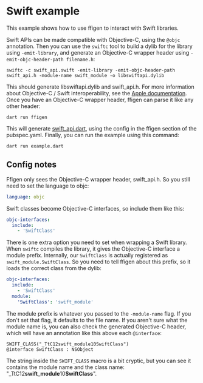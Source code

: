 # Swift example

This example shows how to use ffigen to interact with Swift libraries.

Swift APIs can be made compatible with Objective-C, using the `@objc`
annotation. Then you can use the `swiftc` tool to build a dylib for the library
using `-emit-library`, and generate an Objective-C wrapper header using
`-emit-objc-header-path filename.h`:

```shell
swiftc -c swift_api.swift -emit-library -emit-objc-header-path swift_api.h -module-name swift_module -o libswiftapi.dylib
```

This should generate libswiftapi.dylib and swift_api.h.
For more information about Objective-C / Swift interoperability, see the
[Apple documentation](https://developer.apple.com/documentation/swift/importing-swift-into-objective-c).
Once you have an Objective-C wrapper header, ffigen can parse it like
any other header:

```shell
dart run ffigen
```

This will generate [swift_api.dart](./swift_api.dart), using the config
in the ffigen section of the pubspec.yaml. Finally, you can run the
example using this command:

```shell
dart run example.dart
```

## Config notes

Ffigen only sees the Objective-C wrapper header, swift_api.h. So you still
need to set the language to objc:

```yaml
language: objc
```

Swift classes become Objective-C interfaces, so include them like this:

```yaml
objc-interfaces:
  include:
    - 'SwiftClass'
```

There is one extra option you need to set when wrapping a Swift library.
When `swiftc` compiles the library, it gives the Objective-C interface
a module prefix. Internally, our `SwiftClass` is actually registered
as `swift_module.SwiftClass`. So you need to tell ffigen about this prefix,
so it loads the correct class from the dylib:

```yaml
objc-interfaces:
  include:
    - 'SwiftClass'
  module:
    'SwiftClass': 'swift_module'
```

The module prefix is whatever you passed to the `-module-name` flag. If
you don't set that flag, it defaults to the file name. If you aren't sure
what the module name is, you can also check the generated Objective-C header,
which will have an annotation like this above each `@interface`:

```objc
SWIFT_CLASS("_TtC12swift_module10SwiftClass")
@interface SwiftClass : NSObject
```

The string inside the `SWIFT_CLASS` macro is a bit cryptic, but you can
see it contains the module name and the class name:
"_TtC12**swift_module**10**SwiftClass**".
